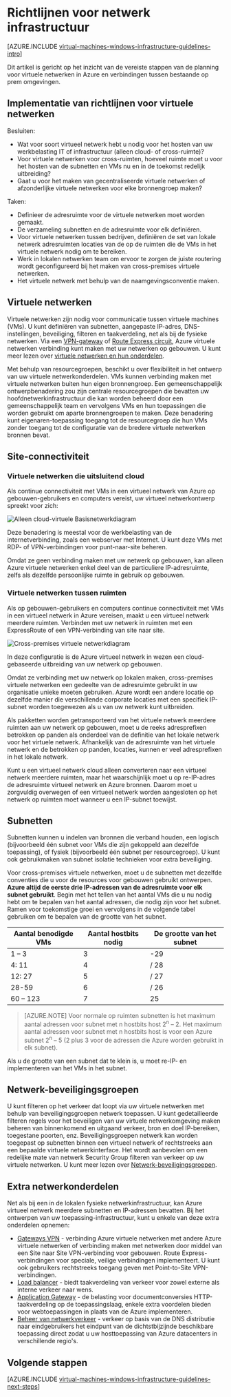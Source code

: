 <properties
    pageTitle="Netwerk infrastructuur richtlijnen | Microsoft Azure"
    description="Informatie over de belangrijkste ontwerp en de implementatie richtlijnen voor het implementeren van virtuele netwerken in Azure infrastructuurservices."
    documentationCenter=""
    services="virtual-machines-windows"
    authors="iainfoulds"
    manager="timlt"
    editor=""
    tags="azure-resource-manager"/>

<tags
    ms.service="virtual-machines-windows"
    ms.workload="infrastructure-services"
    ms.tgt_pltfrm="vm-windows"
    ms.devlang="na"
    ms.topic="article"
    ms.date="09/08/2016"
    ms.author="iainfou"/>

# <a name="networking-infrastructure-guidelines"></a>Richtlijnen voor netwerk infrastructuur

[AZURE.INCLUDE [virtual-machines-windows-infrastructure-guidelines-intro](../../includes/virtual-machines-windows-infrastructure-guidelines-intro.md)] 

Dit artikel is gericht op het inzicht van de vereiste stappen van de planning voor virtuele netwerken in Azure en verbindingen tussen bestaande op prem omgevingen.


## <a name="implementation-guidelines-for-virtual-networks"></a>Implementatie van richtlijnen voor virtuele netwerken

Besluiten:

- Wat voor soort virtueel netwerk hebt u nodig voor het hosten van uw werkbelasting IT of infrastructuur (alleen cloud- of cross-ruimte)?
- Voor virtuele netwerken voor cross-ruimten, hoeveel ruimte moet u voor het hosten van de subnetten en VMs nu en in de toekomst redelijk uitbreiding?
- Gaat u voor het maken van gecentraliseerde virtuele netwerken of afzonderlijke virtuele netwerken voor elke bronnengroep maken?

Taken:

- Definieer de adresruimte voor de virtuele netwerken moet worden gemaakt.
- De verzameling subnetten en de adresruimte voor elk definiëren.
- Voor virtuele netwerken tussen bedrijven, definiëren de set van lokale netwerk adresruimten locaties van de op de ruimten die de VMs in het virtuele netwerk nodig om te bereiken.
- Werk in lokalen netwerken team om ervoor te zorgen de juiste routering wordt geconfigureerd bij het maken van cross-premises virtuele netwerken.
- Het virtuele netwerk met behulp van de naamgevingsconventie maken.


## <a name="virtual-networks"></a>Virtuele netwerken

Virtuele netwerken zijn nodig voor communicatie tussen virtuele machines (VMs). U kunt definiëren van subnetten, aangepaste IP-adres, DNS-instellingen, beveiliging, filteren en taakverdeling, net als bij de fysieke netwerken. Via een [VPN-gateway](../vpn-gateway/vpn-gateway-about-vpngateways.md) of [Route Express circuit](../expressroute/expressroute-introduction.md), Azure virtuele netwerken verbinding kunt maken met uw netwerken op gebouwen. U kunt meer lezen over [virtuele netwerken en hun onderdelen](../virtual-network/virtual-networks-overview.md).

Met behulp van resourcegroepen, beschikt u over flexibiliteit in het ontwerp van uw virtuele netwerkonderdelen. VMs kunnen verbinding maken met virtuele netwerken buiten hun eigen bronnengroep. Een gemeenschappelijk ontwerpbenadering zou zijn centrale resourcegroepen die bevatten uw hoofdnetwerkinfrastructuur die kan worden beheerd door een gemeenschappelijk team en vervolgens VMs en hun toepassingen die worden gebruikt om aparte bronnengroepen te maken. Deze benadering kunt eigenaren-toepassing toegang tot de resourcegroep die hun VMs zonder toegang tot de configuratie van de bredere virtuele netwerken bronnen bevat.

## <a name="site-connectivity"></a>Site-connectiviteit

### <a name="cloud-only-virtual-networks"></a>Virtuele netwerken die uitsluitend cloud
Als continue connectiviteit met VMs in een virtueel netwerk van Azure op gebouwen-gebruikers en computers vereist, uw virtueel netwerkontwerp spreekt voor zich:

![Alleen cloud-virtuele Basisnetwerkdiagram](./media/virtual-machines-common-infrastructure-service-guidelines/vnet01.png)

Deze benadering is meestal voor de werkbelasting van de internetverbinding, zoals een webserver met Internet. U kunt deze VMs met RDP- of VPN-verbindingen voor punt-naar-site beheren.

Omdat ze geen verbinding maken met uw netwerk op gebouwen, kan alleen Azure virtuele netwerken enkel deel van de particuliere IP-adresruimte, zelfs als dezelfde persoonlijke ruimte in gebruik op gebouwen.


### <a name="cross-premises-virtual-networks"></a>Virtuele netwerken tussen ruimten
Als op gebouwen-gebruikers en computers continue connectiviteit met VMs in een virtueel netwerk in Azure vereisen, maakt u een virtueel netwerk meerdere ruimten.  Verbinden met uw netwerk in ruimten met een ExpressRoute of een VPN-verbinding van site naar site.

![Cross-premises virtuele netwerkdiagram](./media/virtual-machines-common-infrastructure-service-guidelines/vnet02.png)

In deze configuratie is de Azure virtueel netwerk in wezen een cloud-gebaseerde uitbreiding van uw netwerk op gebouwen.

Omdat ze verbinding met uw netwerk op lokalen maken, cross-premises virtuele netwerken een gedeelte van de adresruimte gebruikt in uw organisatie unieke moeten gebruiken. Azure wordt een andere locatie op dezelfde manier die verschillende corporate locaties met een specifiek IP-subnet worden toegewezen als u van uw netwerk kunt uitbreiden.

Als pakketten worden getransporteerd van het virtuele netwerk meerdere ruimten aan uw netwerk op gebouwen, moet u de reeks adresprefixen betrokken op panden als onderdeel van de definitie van het lokale netwerk voor het virtuele netwerk. Afhankelijk van de adresruimte van het virtuele netwerk en de betrokken op panden, locaties, kunnen er veel adresprefixen in het lokale netwerk.

Kunt u een virtueel netwerk cloud alleen converteren naar een virtueel netwerk meerdere ruimten, maar het waarschijnlijk moet u op re-IP-adres de adresruimte virtueel netwerk en Azure bronnen. Daarom moet u zorgvuldig overwegen of een virtueel netwerk worden aangesloten op het netwerk op ruimten moet wanneer u een IP-subnet toewijst.

## <a name="subnets"></a>Subnetten
Subnetten kunnen u indelen van bronnen die verband houden, een logisch (bijvoorbeeld één subnet voor VMs die zijn gekoppeld aan dezelfde toepassing), of fysiek (bijvoorbeeld één subnet per resourcegroep). U kunt ook gebruikmaken van subnet isolatie technieken voor extra beveiliging.

Voor cross-premises virtuele netwerken, moet u de subnetten met dezelfde conventies die u voor de resources voor gebouwen gebruikt ontwerpen. **Azure altijd de eerste drie IP-adressen van de adresruimte voor elk subnet gebruikt**. Begin met het tellen van het aantal VMs die u nu nodig hebt om te bepalen van het aantal adressen, die nodig zijn voor het subnet. Ramen voor toekomstige groei en vervolgens in de volgende tabel gebruiken om te bepalen van de grootte van het subnet.

Aantal benodigde VMs | Aantal hostbits nodig | De grootte van het subnet
--- | --- | ---
1 – 3 | 3 | -29
4: 11     | 4 | / 28
12: 27 | 5 | / 27
28-59 | 6 | / 26
60 – 123 | 7 | 25

> [AZURE.NOTE] Voor normale op ruimten subnetten is het maximum aantal adressen voor subnet met n hostbits host 2<sup>n</sup> – 2. Het maximum aantal adressen voor subnet met n hostbits host is voor een Azure subnet 2<sup>n</sup> – 5 (2 plus 3 voor de adressen die Azure worden gebruikt in elk subnet).

Als u de grootte van een subnet dat te klein is, u moet re-IP- en implementeren van het VMs in het subnet.


## <a name="network-security-groups"></a>Netwerk-beveiligingsgroepen
U kunt filteren op het verkeer dat loopt via uw virtuele netwerken met behulp van beveiligingsgroepen netwerk toepassen. U kunt gedetailleerde filteren regels voor het beveiligen van uw virtuele netwerkomgeving maken beheren van binnenkomend en uitgaand verkeer, bron en doel IP-bereiken, toegestane poorten, enz. Beveiligingsgroepen netwerk kan worden toegepast op subnetten binnen een virtueel netwerk of rechtstreeks aan een bepaalde virtuele netwerkinterface. Het wordt aanbevolen om een redelijke mate van netwerk Security Group filteren van verkeer op uw virtuele netwerken. U kunt meer lezen over [Netwerk-beveiligingsgroepen](../virtual-network/virtual-networks-nsg.md).


## <a name="additional-network-components"></a>Extra netwerkonderdelen
Net als bij een in de lokalen fysieke netwerkinfrastructuur, kan Azure virtueel netwerk meerdere subnetten en IP-adressen bevatten. Bij het ontwerpen van uw toepassing-infrastructuur, kunt u enkele van deze extra onderdelen opnemen:

- [Gateways VPN](../vpn-gateway/vpn-gateway-about-vpngateways.md) - verbinding Azure virtuele netwerken met andere Azure virtuele netwerken of verbinding maken met netwerken door middel van een Site naar Site VPN-verbinding voor gebouwen. Route Express-verbindingen voor speciale, veilige verbindingen implementeert. U kunt ook gebruikers rechtstreeks toegang geven met Point-to-Site VPN-verbindingen.
- [Load balancer](../load-balancer/load-balancer-overview.md) - biedt taakverdeling van verkeer voor zowel externe als interne verkeer naar wens.
- [Application Gateway](../application-gateway/application-gateway-introduction.md) - de belasting voor documentconversies HTTP-taakverdeling op de toepassingslaag, enkele extra voordelen bieden voor webtoepassingen in plaats van de Azure implementeren.
- [Beheer van netwerkverkeer](../traffic-manager/traffic-manager-overview.md) - verkeer op basis van de DNS distributie naar eindgebruikers het eindpunt van de dichtstbijzijnde beschikbare toepassing direct zodat u uw hosttoepassing van Azure datacenters in verschillende regio's.


## <a name="next-steps"></a>Volgende stappen

[AZURE.INCLUDE [virtual-machines-windows-infrastructure-guidelines-next-steps](../../includes/virtual-machines-windows-infrastructure-guidelines-next-steps.md)] 
